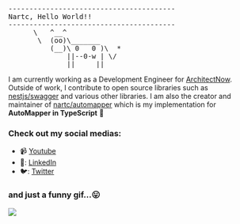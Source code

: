 <pre>
----------------------------------------
<span>Nartc, Hello World!!</span>
----------------------------------------
      \   ^__^
       \  (oo)\_______
          (__)\ 0   0 )\  *
              ||--0-w | \/
              ||     ||
</pre>

I am currently working as a Development Engineer for [ArchitectNow](https://github.com/architectNow). Outside of work, I contribute to open source libraries such as [nestjs/swagger](https://github.com/nestjs/swagger) and various other libraries. I am also the creator and maintainer of [nartc/automapper](https://github.com/nartc/mapper) which is my implementation for **AutoMapper in TypeScript** 👋

### Check out my social medias:

- 📹 [Youtube](https://www.youtube.com/channel/UCMr30viIwx5y0aopf4yVZug?view_as=subscriber)
- 🔗: [LinkedIn](https://www.linkedin.com/in/chauntran/)
- 🐦: [Twitter](https://twitter.com/Nartc1410)

### and just a funny gif...😛
![](https://media.giphy.com/media/13GIgrGdslD9oQ/giphy.gif)
